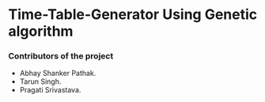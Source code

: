 # Time-Table-Generator Using Genetic algorithm


### Contributors of the project

* Abhay Shanker Pathak.
* Tarun Singh.
* Pragati Srivastava.
